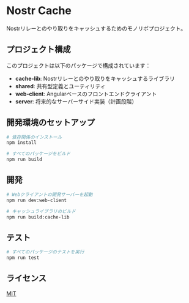 # Nostr Cache

Nostrリレーとのやり取りをキャッシュするためのモノリポプロジェクト。

## プロジェクト構成

このプロジェクトは以下のパッケージで構成されています：

- **cache-lib**: Nostrリレーとのやり取りをキャッシュするライブラリ
- **shared**: 共有型定義とユーティリティ
- **web-client**: Angularベースのフロントエンドクライアント
- **server**: 将来的なサーバーサイド実装（計画段階）

## 開発環境のセットアップ

```bash
# 依存関係のインストール
npm install

# すべてのパッケージをビルド
npm run build
```

## 開発

```bash
# Webクライアントの開発サーバーを起動
npm run dev:web-client

# キャッシュライブラリのビルド
npm run build:cache-lib
```

## テスト

```bash
# すべてのパッケージのテストを実行
npm run test
```

## ライセンス

[MIT](LICENSE)
